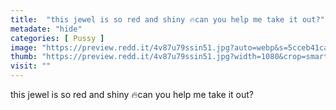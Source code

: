 ```yaml
---
title:  "this jewel is so red and shiny 🔥can you help me take it out?"
metadate: "hide"
categories: [ Pussy ]
image: "https://preview.redd.it/4v87u79ssin51.jpg?auto=webp&s=5cceb41ca1565dbf99a3028bdd308bceb4b48fc9"
thumb: "https://preview.redd.it/4v87u79ssin51.jpg?width=1080&crop=smart&auto=webp&s=4be8e5f644f09562fedf487157a69317fc350a8b"
visit: ""
---
```

this jewel is so red and shiny 🔥can you help me take it out?
